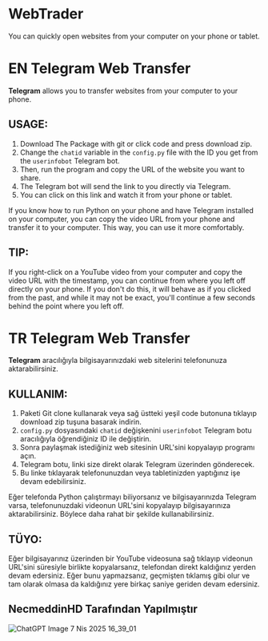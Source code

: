 # WebTrader
You can quickly open websites from your computer on your phone or tablet.

# EN  Telegram Web Transfer

**Telegram** allows you to transfer websites from your computer to your phone. 

## USAGE:
1. Download The Package with git or click code and press download zip.
2. Change the `chatid` variable in the `config.py` file with the ID you get from the `userinfobot` Telegram bot. 
3. Then, run the program and copy the URL of the website you want to share. 
4. The Telegram bot will send the link to you directly via Telegram.
5. You can click on this link and watch it from your phone or tablet.

If you know how to run Python on your phone and have Telegram installed on your computer, you can copy the video URL from your phone and transfer it to your computer. This way, you can use it more comfortably.

## TIP:
If you right-click on a YouTube video from your computer and copy the video URL with the timestamp, you can continue from where you left off directly on your phone. If you don't do this, it will behave as if you clicked from the past, and while it may not be exact, you'll continue a few seconds behind the point where you left off.

# TR  Telegram Web Transfer

**Telegram** aracılığıyla bilgisayarınızdaki web sitelerini telefonunuza aktarabilirsiniz.

## KULLANIM:
1. Paketi Git clone kullanarak veya sağ üstteki yeşil code butonuna tıklayıp download zip tuşuna basarak indirin.
2. `config.py` dosyasındaki `chatid` değişkenini `userinfobot` Telegram botu aracılığıyla öğrendiğiniz ID ile değiştirin.
3. Sonra paylaşmak istediğiniz web sitesinin URL'sini kopyalayıp programı açın.
4. Telegram botu, linki size direkt olarak Telegram üzerinden gönderecek.
5. Bu linke tıklayarak telefonunuzdan veya tabletinizden yaptığınız işe devam edebilirsiniz.

Eğer telefonda Python çalıştırmayı biliyorsanız ve bilgisayarınızda Telegram varsa, telefonunuzdaki videonun URL'sini kopyalayıp bilgisayarınıza aktarabilirsiniz. Böylece daha rahat bir şekilde kullanabilirsiniz.

## TÜYO:
Eğer bilgisayarınız üzerinden bir YouTube videosuna sağ tıklayıp videonun URL'sini süresiyle birlikte kopyalarsanız, telefondan direkt kaldığınız yerden devam edersiniz. Eğer bunu yapmazsanız, geçmişten tıklamış gibi olur ve tam olarak olmasa da kaldığınız yere birkaç saniye geriden devam edersiniz.
## NecmeddinHD Tarafından Yapılmıştır
![ChatGPT Image 7 Nis 2025 16_39_01](https://github.com/user-attachments/assets/b3cd64af-75b2-488f-a967-0e3de3cce00a)
